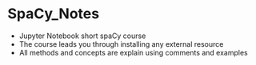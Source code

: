 # SpaCy_Notes
* Jupyter Notebook short spaCy course
* The course leads you through installing any external resource
* All methods and concepts are explain using comments and examples
